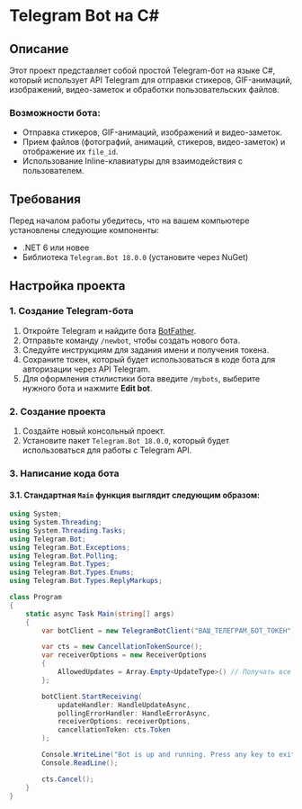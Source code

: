 # Telegram Bot на C#

## Описание

Этот проект представляет собой простой Telegram-бот на языке C#, который использует API Telegram для отправки стикеров, GIF-анимаций, изображений, видео-заметок и обработки пользовательских файлов.

### Возможности бота:
- Отправка стикеров, GIF-анимаций, изображений и видео-заметок.
- Прием файлов (фотографий, анимаций, стикеров, видео-заметок) и отображение их `file_id`.
- Использование Inline-клавиатуры для взаимодействия с пользователем.

## Требования

Перед началом работы убедитесь, что на вашем компьютере установлены следующие компоненты:

- .NET 6 или новее
- Библиотека `Telegram.Bot 18.0.0` (установите через NuGet) 

## Настройка проекта

### 1. Создание Telegram-бота

1. Откройте Telegram и найдите бота [BotFather](https://t.me/BotFather).
2. Отправьте команду `/newbot`, чтобы создать нового бота.
3. Следуйте инструкциям для задания имени и получения токена.
4. Сохраните токен, который будет использоваться в коде бота для авторизации через API Telegram.
5. Для оформления стилистики бота введите `/mybots`, выберите нужного бота и нажмите **Edit bot**.

### 2. Создание проекта
1. Создайте новый консольный проект.
2. Установите пакет `Telegram.Bot 18.0.0`, который будет использоваться для работы с Telegram API.

### 3. Написание кода бота

#### 3.1. Стандартная `Main` функция выглядит следующим образом:

```csharp
using System;
using System.Threading;
using System.Threading.Tasks;
using Telegram.Bot;
using Telegram.Bot.Exceptions;
using Telegram.Bot.Polling;
using Telegram.Bot.Types;
using Telegram.Bot.Types.Enums;
using Telegram.Bot.Types.ReplyMarkups;

class Program
{
    static async Task Main(string[] args)
    {
        var botClient = new TelegramBotClient("ВАШ_ТЕЛЕГРАМ_БОТ_ТОКЕН");

        var cts = new CancellationTokenSource();
        var receiverOptions = new ReceiverOptions
        {
            AllowedUpdates = Array.Empty<UpdateType>() // Получать все типы обновлений
        };

        botClient.StartReceiving(
            updateHandler: HandleUpdateAsync,
            pollingErrorHandler: HandleErrorAsync,
            receiverOptions: receiverOptions,
            cancellationToken: cts.Token
        );

        Console.WriteLine("Bot is up and running. Press any key to exit...");
        Console.ReadLine();

        cts.Cancel();
    }
}
